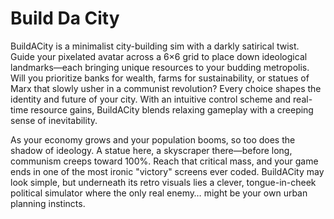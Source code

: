 # Build Da City

BuildACity is a minimalist city-building sim with a darkly satirical twist. Guide your pixelated avatar across a 6×6 grid to place down ideological landmarks—each bringing unique resources to your budding metropolis. Will you prioritize banks for wealth, farms for sustainability, or statues of Marx that slowly usher in a communist revolution? Every choice shapes the identity and future of your city. With an intuitive control scheme and real-time resource gains, BuildACity blends relaxing gameplay with a creeping sense of inevitability.

As your economy grows and your population booms, so too does the shadow of ideology. A statue here, a skyscraper there—before long, communism creeps toward 100%. Reach that critical mass, and your game ends in one of the most ironic "victory" screens ever coded. BuildACity may look simple, but underneath its retro visuals lies a clever, tongue-in-cheek political simulator where the only real enemy… might be your own urban planning instincts.
